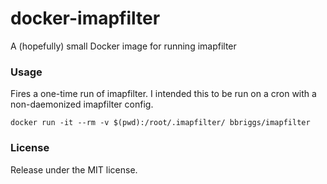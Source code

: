# docker-imapfilter

A (hopefully) small Docker image for running imapfilter

### Usage

Fires a one-time run of imapfilter. I intended this to be run on a cron with a non-daemonized imapfilter config.

`docker run -it --rm -v $(pwd):/root/.imapfilter/ bbriggs/imapfilter`

### License

Release under the MIT license.
